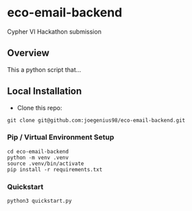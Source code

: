 # eco-email-backend
Cypher VI Hackathon submission

## Overview

This a python script that...

## Local Installation
* Clone this repo:
``` shell
git clone git@github.com:joegenius98/eco-email-backend.git
```

### Pip / Virtual Environment Setup
``` shell 
cd eco-email-backend
python -m venv .venv
source .venv/bin/activate
pip install -r requirements.txt
```

### Quickstart 
``` shell
python3 quickstart.py
```